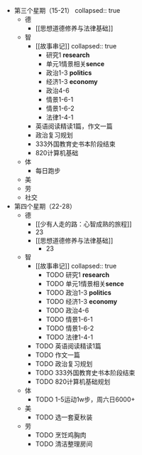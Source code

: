 - 第三个星期（15-21）
  collapsed:: true
	- 德
		- [[思想道德修养与法律基础]]
	- 智
		- [[故事串记]]
		  collapsed:: true
			- 研究1 **research**
			- 单元1情景相关**sence**
			- 政治1-3 **politics**
			- 经济1-3 **economy**
			- 政治4-6
			- 情景1-6-1
			- 情景1-6-2
			- 法律1-4-1
		- 英语阅读精读1篇，作文一篇
		- 政治复习规划
		- 333外国教育史书本阶段结束
		- 820计算机基础
	- 体
		- 每日跑步
	- 美
	- 劳
	- 社交
- 第四个星期（22-28）
	- 德
		- [[少有人走的路：心智成熟的旅程]]
		- 23
		- [[思想道德修养与法律基础]]
			- 23
	- 智
		- [[故事串记]]
		  collapsed:: true
			- TODO 研究1 **research**
			- TODO 单元1情景相关**sence**
			- TODO 政治1-3 **politics**
			- TODO 经济1-3 **economy**
			- TODO 政治4-6
			- TODO 情景1-6-1
			- TODO 情景1-6-2
			- TODO 法律1-4-1
		- TODO 英语阅读精读1篇
		- TODO 作文一篇
		- TODO 政治复习规划
		- TODO 333外国教育史书本阶段结束
		- TODO 820计算机基础规划
	- 体
		- TODO 1-5运动1w步，周六日6000+
	- 美
		- TODO 选一套夏秋装
	- 劳
		- TODO 烹饪鸡胸肉
		- TODO 清洁整理房间